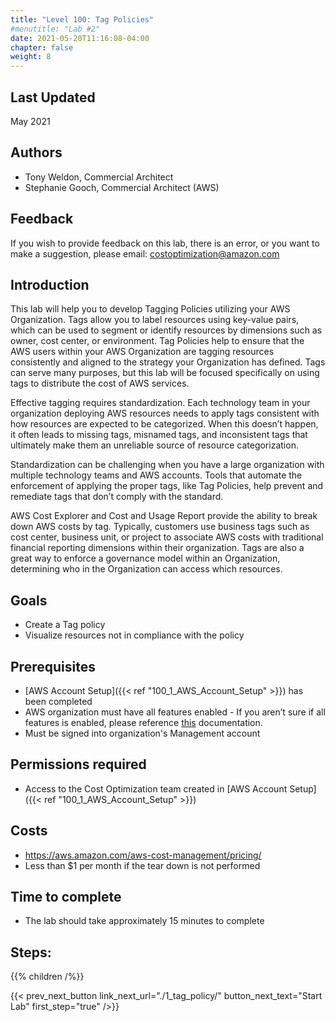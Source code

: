 ```yaml
---
title: "Level 100: Tag Policies"
#menutitle: "Lab #2"
date: 2021-05-20T11:16:08-04:00
chapter: false
weight: 8
---
```

## Last Updated
May 2021

## Authors
- Tony Weldon, Commercial Architect
- Stephanie Gooch, Commercial Architect (AWS)

## Feedback
If you wish to provide feedback on this lab, there is an error, or you want to make a suggestion, please email: costoptimization@amazon.com


## Introduction
This lab will help you to develop Tagging Policies utilizing your AWS Organization. Tags allow you to label resources using key-value pairs, which can be used to segment or identify resources by dimensions such as owner, cost center, or environment. Tag Policies help to ensure that the AWS users within your AWS Organization are tagging resources consistently and aligned to the strategy your Organization has defined. Tags can serve many purposes, but this lab will be focused specifically on using tags to distribute the cost of AWS services.

Effective tagging requires standardization. Each technology team in your organization deploying AWS resources needs to apply tags consistent with how resources are expected to be categorized. When this doesn’t happen, it often leads to missing tags, misnamed tags, and inconsistent tags that ultimately make them an unreliable source of resource categorization.

Standardization can be challenging when you have a large organization with multiple technology teams and AWS accounts. Tools that automate the enforcement of applying the proper tags, like Tag Policies, help prevent and remediate tags that don’t comply with the standard.

AWS Cost Explorer and Cost and Usage Report provide the ability to break down AWS costs by tag. Typically, customers use business tags such as cost center, business unit, or project to associate AWS costs with traditional financial reporting dimensions within their organization. Tags are also a great way to enforce a governance model within an Organization, determining who in the Organization can access which resources.



## Goals
-	Create a Tag policy
-	Visualize resources not in compliance with the policy


## Prerequisites
- [AWS Account Setup]({{< ref "100_1_AWS_Account_Setup" >}}) has been completed
-	AWS organization must have all features enabled - If you aren’t sure if all features is enabled, please reference [this](https://docs.aws.amazon.com/organizations/latest/userguide/orgs_manage_org_support-all-features.html") documentation.
-	Must be signed into organization's Management account


## Permissions required
- Access to the Cost Optimization team created in [AWS Account Setup]({{< ref "100_1_AWS_Account_Setup" >}})

## Costs
- https://aws.amazon.com/aws-cost-management/pricing/
- Less than $1 per month if the tear down is not performed

## Time to complete
- The lab should take approximately 15 minutes to complete

## Steps:
{{% children /%}}

{{< prev_next_button link_next_url="./1_tag_policy/" button_next_text="Start Lab" first_step="true" />}}
